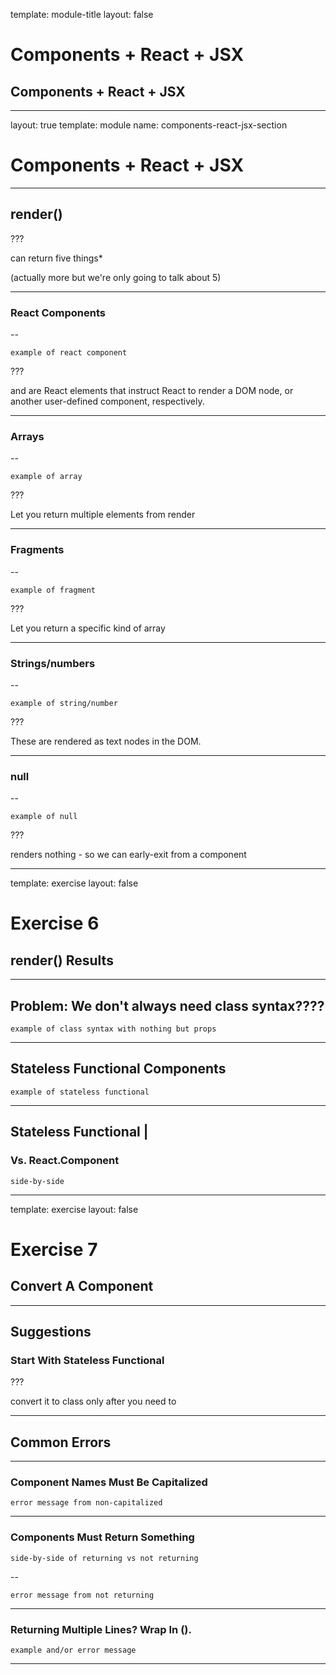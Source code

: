 
template: module-title
layout: false

# Components + React + JSX
## Components + React + JSX

---

layout: true
template: module
name: components-react-jsx-section

# Components + React + JSX

---

## render()

???

can return five things*

(actually more but we're only going to talk about 5)

---

### React Components

--

```
example of react component
```

???

<div /> and <MyComponent /> are React elements that instruct React to render a DOM node, or another user-defined component, respectively.

---

### Arrays

--

```
example of array
```

???

Let you return multiple elements from render

---

### Fragments

--

```
example of fragment
```

???

Let you return a specific kind of array

---

### Strings/numbers

--

```
example of string/number
```

???

These are rendered as text nodes in the DOM.

---

### null

--

```
example of null
```

???

renders nothing - so we can early-exit from a component

---
template: exercise
layout: false

# Exercise 6
## render() Results

---

## Problem: We don't always need class syntax????

```
example of class syntax with nothing but props
```

---

## Stateless Functional Components

```
example of stateless functional
```

---
## Stateless Functional |
### Vs. React.Component

```
side-by-side
```

---
template: exercise
layout: false

# Exercise 7
## Convert A Component

---
## Suggestions

### Start With Stateless Functional

???

convert it to class only after you need to

---

## Common Errors

---

### Component Names Must Be Capitalized

```
error message from non-capitalized
```

---

### Components Must Return Something

```
side-by-side of returning vs not returning
```

--

```
error message from not returning
```

---

### Returning Multiple Lines? Wrap In ().

```
example and/or error message
```

---
